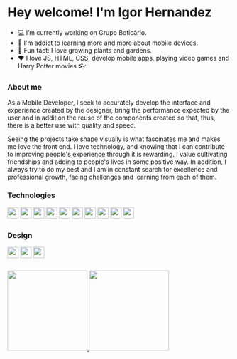 # Hey welcome! I'm Igor Hernandez

- 💻 I’m currently working on Grupo Boticário.
- 📱 I'm addict to learning more and more about mobile devices.
- 🌱 Fun fact: I love growing plants and gardens.
- ❤ I love JS, HTML, CSS, develop mobile apps, playing video games and Harry Potter movies 👓.

### About me
As a Mobile Developer, I seek to accurately develop the interface and experience created by the designer, bring the performance expected by the user and in addition the reuse of the components created so that, thus, there is a better use with quality and speed.

Seeing the projects take shape visually is what fascinates me and makes me love the front end. I love technology, and knowing that I can contribute to improving people's experience through it is rewarding. I value cultivating friendships and adding to people's lives in some positive way. In addition, I always try to do my best and I am in constant search for excellence and professional growth, facing challenges and learning from each of them.

### Technologies

<div style="margin-bottom: 25px;">
  <img src="https://cdn.jsdelivr.net/gh/devicons/devicon/icons/javascript/javascript-original.svg" height="25px" width="25px" />
  <img src="https://cdn.jsdelivr.net/gh/devicons/devicon/icons/html5/html5-original.svg" height="25px" width="25px" />
  <img src="https://cdn.jsdelivr.net/gh/devicons/devicon/icons/css3/css3-original.svg" height="25px" width="25px"  />
  <img src="https://cdn.jsdelivr.net/gh/devicons/devicon/icons/react/react-original.svg" height="25px" width="25px" />
  <img src="https://cdn.jsdelivr.net/gh/devicons/devicon/icons/redux/redux-original.svg" height="25px" width="25px" />
  <img src="https://cdn.jsdelivr.net/gh/devicons/devicon/icons/nextjs/nextjs-original-wordmark.svg" height="25px" width="25px" />
  <img src="https://cdn.jsdelivr.net/gh/devicons/devicon/icons/vuejs/vuejs-original.svg" height="25px" width="25px" />
  <img src="https://cdn.jsdelivr.net/gh/devicons/devicon/icons/nuxtjs/nuxtjs-original.svg" height="25px" width="25px" />
  <img src="https://cdn.jsdelivr.net/gh/devicons/devicon/icons/electron/electron-original.svg" height="25px" width="25px" />
  <img src="https://cdn.jsdelivr.net/gh/devicons/devicon/icons/nodejs/nodejs-original.svg" height="25px" width="25px" />
</div>

### Design

<div style="margin-bottom: 25px;">
  <img src="https://cdn.jsdelivr.net/gh/devicons/devicon/icons/illustrator/illustrator-plain.svg" height="25px" width="25px" />
  <img src="https://cdn.jsdelivr.net/gh/devicons/devicon/icons/photoshop/photoshop-plain.svg" height="25px" width="25px" />
  <img src="https://cdn.jsdelivr.net/gh/devicons/devicon/icons/figma/figma-original.svg" height="25px" width="25px" />
</div>

<div>
  <a href="https://github.com/igorhernandez">
  <img height="180em" src="https://github-readme-stats.vercel.app/api?username=igorhernandez&show_icons=true&theme=dracula&include_all_commits=true&count_private=true"/>
  <img height="180em" src="https://github-readme-stats.vercel.app/api/top-langs/?username=igorhernandez&layout=compact&langs_count=7&theme=dracula"/>
</div>
